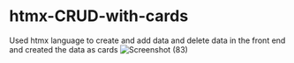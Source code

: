 # htmx-CRUD-with-cards
Used htmx language to create and add data and delete data in the front end and created the data as cards
![Screenshot (83)](https://github.com/ameen2712/htmx-CRUD-with-cards/assets/54565440/3b32fbef-069a-472d-ae20-faed50a45df0)
